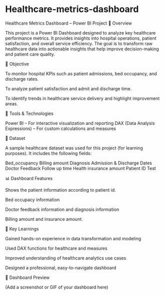 # Healthcare-metrics-dashboard
Healthcare Metrics Dashboard – Power BI Project
🧾 Overview

This project is a Power BI Dashboard designed to analyze key healthcare performance metrics. It provides insights into hospital operations, patient satisfaction, and overall service efficiency. The goal is to transform raw healthcare data into actionable insights that help improve decision-making and patient care quality.

🎯 Objective

To monitor hospital KPIs such as patient admissions, bed occupancy, and discharge rates.

To analyze patient satisfaction and  admit and discharge time.

To identify trends in healthcare service delivery and highlight improvement areas.

🧩 Tools & Technologies

Power BI – For interactive visualization and reporting
DAX (Data Analysis Expressions) – For custom calculations and measures

📂 Dataset

A sample healthcare dataset was used for this project (for learning purposes).
It includes the following fields:

Bed_occupancy
Billing amount
Diagnosis
Admission & Discharge Dates
Doctor
Feedback
Follow up time
Health insurance amount
Patient ID
Test


📊 Dashboard Features

Shows the patient information according to patient id.

Bed occupacy information

Doctor feedback information and diagnosis information

Billing amount and insurance amount.

🚀 Key Learnings

Gained hands-on experience in data transformation and modeling

Used DAX functions for healthcare  and measures

Improved understanding of healthcare analytics use cases

Designed a professional, easy-to-navigate dashboard

📸 Dashboard Preview

(Add a screenshot or GIF of your dashboard here)
